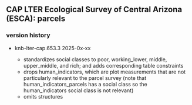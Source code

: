 ## CAP LTER Ecological Survey of Central Arizona (ESCA): parcels

### version history

- knb-lter-cap.653.3 2025-0x-xx

  - standardizes social classes to poor, working_lower, middle, upper_middle, and rich; and adds corresponding table constraints
  - drops human_indicators, which are plot measurements that are not particularly relevant to the parcel survey (note that human_indicators_parcels has a social class so the human_indicators social class is not relevant)
  - omits structures
